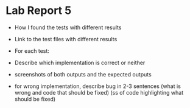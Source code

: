 # Lab Report 5

- How I found the tests with different results
- Link to the test files with different results

- For each test:
- Describe which implementation is correct or neither 
- screenshots of both outputs and the expected outputs 
- for wrong implementation, describe bug in 2-3 sentences (what is wrong and code that should be fixed) (ss of code highlighting what should be fixed)
